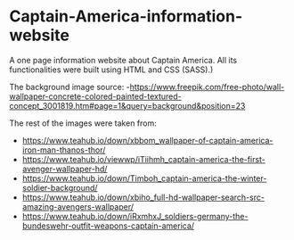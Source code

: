 # Captain-America-information-website
A one page information website about Captain America. All its functionalities were built using HTML and CSS (SASS).)

The background image source: 
 -https://www.freepik.com/free-photo/wall-wallpaper-concrete-colored-painted-textured-concept_3001819.htm#page=1&query=background&position=23

The rest of the images were taken from:
- https://www.teahub.io/down/xbbom_wallpaper-of-captain-america-iron-man-thanos-thor/
- https://www.teahub.io/viewwp/iTiihmh_captain-america-the-first-avenger-wallpaper-hd/
- https://www.teahub.io/down/Timboh_captain-america-the-winter-soldier-background/
- https://www.teahub.io/down/xbiho_full-hd-wallpaper-search-src-amazing-avengers-wallpaper/
- https://www.teahub.io/down/iRxmhxJ_soldiers-germany-the-bundeswehr-outfit-weapons-captain-america/
